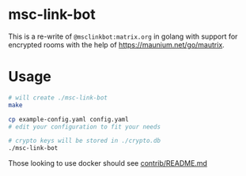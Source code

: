 # msc-link-bot

This is a re-write of `@msclinkbot:matrix.org` in golang with support for
encrypted rooms with the help of <https://maunium.net/go/mautrix>.

# Usage

```sh
# will create ./msc-link-bot
make

cp example-config.yaml config.yaml
# edit your configuration to fit your needs

# crypto keys will be stored in ./crypto.db
./msc-link-bot
```

Those looking to use docker should see [contrib/README.md](contrib/README.md)
